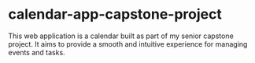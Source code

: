 # calendar-app-capstone-project
This web application is a calendar built as part of my senior capstone project. It aims to provide a smooth and intuitive experience for managing events and tasks.
